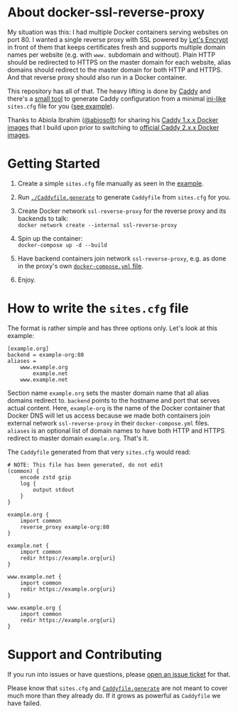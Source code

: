 # About docker-ssl-reverse-proxy

My situation was this:
I had multiple Docker containers serving websites on port 80.
I wanted a single reverse proxy with SSL powered by
[Let's Encrypt](https://letsencrypt.org/)
in front of them that keeps certificates fresh and supports
multiple domain names per website (e.g. with `www.` subdomain and without).
Plain HTTP should be redirected to HTTPS on the master domain for each website,
alias domains should redirect to the master domain for both HTTP and HTTPS.
And that reverse proxy should also run in a Docker container.

This repository has all of that.  The heavy lifting is done by
[Caddy](https://caddyserver.com/)
and there's a [small tool](Caddyfile.generate) to generate Caddy configuration
from a minimal
[ini-like](https://docs.python.org/2/library/configparser.html)
`sites.cfg` file for you ([see example](sites.cfg.EXAMPLE.gentoo-ev)).

Thanks to Abiola Ibrahim ([@abiosoft](https://github.com/abiosoft))
for sharing his
[Caddy 1.x.x Docker images](https://github.com/abiosoft/caddy-docker)
that I build upon prior to switching to
[official Caddy 2.x.x Docker images](https://hub.docker.com/_/caddy).


# Getting Started

  1. Create a simple `sites.cfg` file manually
     as seen in the [example](sites.cfg.EXAMPLE.gentoo-ev).

  2. Run [`./Caddyfile.generate`](Caddyfile.generate)
     to generate `Caddyfile` from `sites.cfg` for you.

  3. Create Docker network `ssl-reverse-proxy` for the reverse proxy
     and its backends to talk:<br>
     `docker network create --internal ssl-reverse-proxy`

  4. Spin up the container:<br>
     `docker-compose up -d --build`

  5. Have backend containers join network `ssl-reverse-proxy`,
     e.g. as done in the proxy's own
     [`docker-compose.yml` file](docker-compose.yml).

  6. Enjoy.


# How to write the `sites.cfg` file

The format is rather simple and has three options only.
Let's look at this example:

    [example.org]
    backend = example-org:80
    aliases =
        www.example.org
            example.net
        www.example.net

Section name `example.org` sets the master domain name that all alias domains
redirect to.  `backend` points to the hostname and port that serves actual
content.  Here, `example-org` is the name of the Docker container that
Docker DNS will let us access because we made both containers join external
network `ssl-reverse-proxy` in their `docker-compose.yml` files.
`aliases` is an optional list of domain names to have both HTTP and HTTPS
redirect to master domain `example.org`.  That's it.

The `Caddyfile` generated from that very `sites.cfg` would read:

    # NOTE: This file has been generated, do not edit
    (common) {
        encode zstd gzip
        log {
            output stdout
        }
    }

    example.org {
        import common
        reverse_proxy example-org:80
    }

    example.net {
        import common
        redir https://example.org{uri}
    }

    www.example.net {
        import common
        redir https://example.org{uri}
    }

    www.example.org {
        import common
        redir https://example.org{uri}
    }


# Support and Contributing

If you run into issues or have questions, please
[open an issue ticket](https://github.com/hartwork/docker-ssl-reverse-proxy/issues)
for that.

Please know that `sites.cfg` and [`Caddyfile.generate`](Caddyfile.generate)
are not meant to cover much more than they already do.  If it grows as powerful
as `Caddyfile` we have failed.
